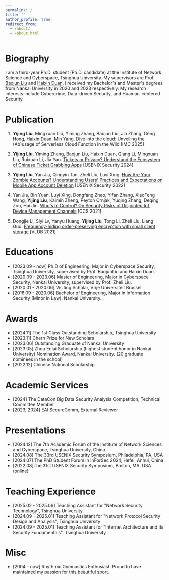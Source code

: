 ```yaml
---
permalink: /
title: ""
author_profile: true
redirect_from: 
  - /about/
  - /about.html
---
```

Biography 
======
I am a third-year Ph.D. student (Ph.D. candidate) at the Institute of Network Science and Cyberspace, Tsinghua University. My supervisors are Prof. [Baojun Liu](https://www.liubaojun.org/) and [Haixin Duan](https://netsec.ccert.edu.cn/people/duanhx/). I received my Bachelor's and Master's degrees from Nankai University in 2020 and 2023 respectively. My research interests include Cybercrime, Data-driven Security, and Huaman-centered Security. 


Publication 
====== 
1. **Yijing Liu**, Mingxuan Liu, Yiming Zhang, Baojun Liu, Jia Zhang, Geng Hong, Haixin Duan, Min Yang. Dive into the cloud: Unveiling the (Ab)usage of Serverless  Cloud Function in the Wild \[IMC 2025\]


2. **Yijing Liu**, Yiming Zhang, Baojun Liu, Haixin Duan, Qiang Li, Mingxuan Liu, Ruixuan Li, Jia Yao. [Tickets or Privacy? Understand the Ecosystem of Chinese Ticket Grabbing Apps](https://www.usenix.org/conference/usenixsecurity24/presentation/liu-yijing) \[USENIX Security 2024\] 


3. **Yijing Liu**, Yan Jia, Qingyin Tan, Zheli Liu, Luyi Xing. [How Are Your Zombie Accounts? Understanding Users' Practices and Expectations on Mobile App Account Deletion](https://www.usenix.org/conference/usenixsecurity22/presentation/liu-yijing) \[USENIX Security 2022\]  


4. Yan Jia, Bin Yuan, Luyi Xing, Dongfang Zhao, Yifan Zhang, XiaoFeng Wang, **Yijing Liu**, Kaimin Zheng, Peyton Crnjak, Yuqing Zhang, Deqing Zou, Hai Jin. [Who's In Control? On Security Risks of Disjointed IoT Device Management Channels](https://dl.acm.org/doi/10.1145/3460120.3484592) \[CCS 2021\]


5. Dongjie Li, Siyi Lv, Yanyu Huang, **Yijing Liu**, Tong Li, Zheli Liu, Liang Guo. [Frequency-hiding order-preserving encryption with small client storage](https://vldb.org/pvldb/vol14/p3295-li.pdf) \[VLDB 2021\]

  

Educations
======
* \[2023.09 - now\] Ph.D of Engineering, Major in Cyberspace Security, Tsinghua University, supervised by Prof. BaojunLiu and Haixin Duan.
* \[2020.09 - 2023.06\] Master of Engineering, Major in Cyberspace Security, Nankai University, supervised by Prof. Zheli Liu.
* \[2020.01 - 2020.06\] Visiting Scholar, Vrije Universiteit Brussel.
* \[2016.09 - 2020.06\] Bachelor of Engineering, Major in Information Security (Minor in Law), Nankai University.


Awards
======
* \[2024.11\] The 1st Class Outstanding Scholarship, Tsinghua University
* \[2023.11\] Chern Prize for New Scholars 
* \[2023.06\] Outstanding Graduate of Nankai University
* \[2023.05\] Zhou Enlai Scholarship (highest student honor in Nankai University) Nomination Award, Nankai University. (20 graduate nominees in the school)
* \[2022.12\] Chinese National Scholarship


Academic Services
======
* \[2024] The DataCon Big Data Security Analysis Competition, Technical Committee Member
* \[2023, 2024\] EAI SecureComm, External Reviewer

Presentations
====== 
* \[2024.12\] The 7th Academic Forum of the Institute of Network Sciences and Cyberspace, Tsinghua University, China
* \[2024.08\] The 33rd USENIX Security Symposium, Philadelphia, PA, USA
* \[2024.07\] The PhD Student Forum in InForSec 2024, Hefei, Anhui, China
* \[2022.08\]The 31st USENIX Security Symposium, Boston, MA, USA (online)
  

Teaching Experience
======
* \[2025.02 - 2025.06\] Teaching Assistant for "Network Security Technology", Tsinghua University
* \[2024.09 - 2025.01\] Teaching Assistant for "Network Protocol Security Design and Analysis", Tsinghua University
* \[2024.09 - 2025.01\] Teaching Assistant for "Internet Architecture and Its Security Fundamentals", Tsinghua University

Misc
======
* \[2004 - now\] Rhythmic Gymnastics Enthusiast. Proud to have maintained my passion for this beautiful sport.
